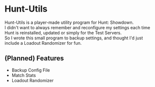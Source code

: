 # Hunt-Utils  

Hunt-Utils is a player-made utility program for Hunt: Showdown.  
I didn't want to always remember and reconfigure my settings each time Hunt is reinstalled, updated or simply for the Test Servers.  
So I wrote this small program to backup settings, and thought I'd just include a Loadout Randomizer for fun.  

## (Planned) Features  

- Backup Config File
- Match Stats
- Loadout Randomizer
